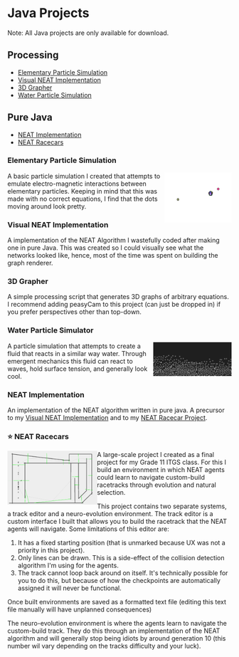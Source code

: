 # Java Projects
Note: All Java projects are only available for download. 

## Processing
- [Elementary Particle Simulation](#elementary-particle-simulation)
- [Visual NEAT Implementation](#visual-neat-implementation)
- [3D Grapher](#3d-grapher)
- [Water Particle Simulation](#water-particle-simulator)
## Pure Java
- [NEAT Implementation](#neat-implementation)
- [NEAT Racecars](#neat-racecars)

### Elementary Particle Simulation
<img align="right" width="30%" src="../_Docs\Images\Elementary-particles.PNG"></img>
A basic particle simulation I created that attempts to emulate electro-magnetic interactions between elementary particles.  Keeping in mind that this was made with no correct equations, I find that the dots moving around look pretty. 

### Visual NEAT Implementation
A implementation of the NEAT Algorithm I wastefully coded after making one in pure Java.  This was created so I could visually see what the networks looked like, hence, most of the time was spent on building the graph renderer. 

### 3D Grapher
A simple processing script that generates 3D graphs of arbitrary equations.  I recommend adding peasyCam to this project (can just be dropped in) if you prefer perspectives other than top-down.

### Water Particle Simulator
<img align="right" width="35%" src="../_Docs\Images\Water-Simulation.PNG"></img>
A particle simulation that attempts to create a fluid that reacts in a similar way water.  Through emergent mechanics this fluid can react to waves, hold surface tension, and generally look cool.

### NEAT Implementation
An implementation of the NEAT algorithm written in pure java. A precursor to my [Visual NEAT Implementation](#visual-neat-implementation) and to my [NEAT Racecar Project](#neat-racecar).

### :star: NEAT Racecars
<img align="left" width="40%" src="../_Docs\Images\Racecar-Evolution.PNG"></img>
A large-scale project I created as a final project for my Grade 11 ITGS class.  For this I build an environment in which NEAT agents could learn to navigate custom-build racetracks through evolution and natural selection.

This project contains two separate systems, a track editor and a neuro-evolution environment.  The track editor is a custom interface I built that allows you to build the racetrack that the NEAT agents will navigate.  Some limitations of this editor are:
1. It has a fixed starting position (that is unmarked because UX was not a priority in this project).
1. Only lines can be drawn.  This is a side-effect of the collision detection algorithm I'm using for the agents.
1. The track cannot loop back around on itself.  It's technically possible for you to do this, but because of how the checkpoints are automatically assigned it will never be functional.

Once built environments are saved as a formatted text file (editing this text file manually will have unplanned consequences)

The neuro-evolution environment is where the agents learn to navigate the custom-build track. They do this through an implementation of the NEAT algorithm and will generally stop being idiots by around generation 10 (this number wil vary depending on the tracks difficulty and your luck).